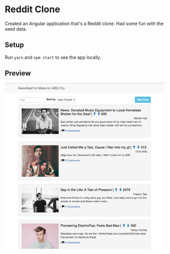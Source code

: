 # Reddit Clone

Created an Angular application that's a Reddit clone.
Had some fun with the seed data.

## Setup

Run `yarn` and `npm start` to see the app locally.

## Preview

![Preview](./images/reddit.png)
